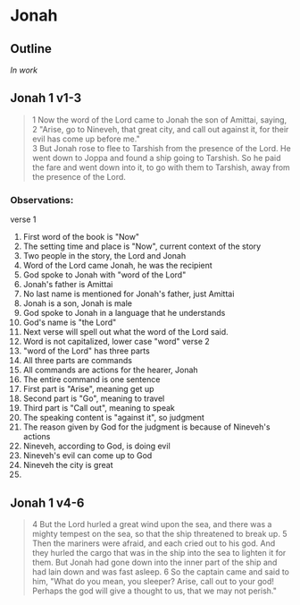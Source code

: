 # Jonah

## Outline
*In work* 

## Jonah 1 v1-3

> 1 Now the word of the Lord came to Jonah the son of Amittai, saying,  
> 2 "Arise, go to Nineveh, that great city, and call out against it, for their evil has come up before me."  
> 3 But Jonah rose to flee to Tarshish from the presence of the Lord. He went down to Joppa and found a ship going to Tarshish. So he paid the fare and went down into it, to go with them to Tarshish, away from the presence of the Lord.

### Observations:
verse 1
1. First word of the book is "Now"
2. The setting time and place is "Now", current context of the story
3. Two people in the story, the Lord and Jonah
4. Word of the Lord came Jonah, he was the recipient
5. God spoke to Jonah with "word of the Lord"
6. Jonah's father is Amittai
7. No last name is mentioned for Jonah's father, just Amittai
8. Jonah is a son, Jonah is male
9. God spoke to Jonah in a language that he understands
10. God's name is "the Lord"
11. Next verse will spell out what the word of the Lord said.
12. Word is not capitalized, lower case "word"
verse 2
1. "word of the Lord" has three parts
2. All three parts are commands
3. All commands are actions for the hearer, Jonah
4. The entire command is one sentence
5. First part is "Arise", meaning get up
6. Second part is "Go", meaning to travel
7. Third part is "Call out", meaning to speak
8. The speaking content is "against it", so judgment
9. The reason given by God for the judgment is because of Nineveh's actions
10. Nineveh, according to God, is doing evil
11. Nineveh's evil can come up to God
12. Nineveh the city is great
13. 

## Jonah 1 v4-6

> 4 But the Lord hurled a great wind upon the sea, and there was a mighty tempest on the sea, so that the ship threatened to break up. 
> 5 Then the mariners were afraid, and each cried out to his god. And they hurled the cargo that was in the ship into the sea to lighten it for them. But Jonah had gone down into the inner part of the ship and had lain down and was fast asleep. 
> 6 So the captain came and said to him, "What do you mean, you sleeper? Arise, call out to your god! Perhaps the god will give a thought to us, that we may not perish."
